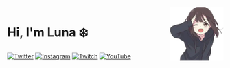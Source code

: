<img src="https://raw.githubusercontent.com/kiracoding/kiracoding/main/.github/images/menhera_salute.webp" alt="Menhera saluting" align="right" width="125" />

# Hi, I'm Luna ❄️

[![Twitter][twitter_badge]][twitter_url]
[![Instagram][instagram_badge]][instagram_url]
[![Twitch][twitch_badge]][twitch_url]
[![YouTube][youtube_badge]][youtube_url]

<!-- Twitter -->
[twitter_badge]: https://img.shields.io/badge/-twitter-black?style=for-the-badge&logo=twitter
[twitter_url]: https://twitter.com/KiraSocial

<!-- Instagram -->
[instagram_badge]: https://img.shields.io/badge/-instagram-black?style=for-the-badge&logo=instagram
[instagram_url]: https://www.instagram.com/kira__herself/

<!-- Twitch -->
[twitch_badge]: https://img.shields.io/badge/-twitch-black?style=for-the-badge&logo=twitch
[twitch_url]: https://www.twitch.tv/akiranohikari

<!-- YouTube -->
[youtube_badge]: https://img.shields.io/badge/-youtube-black?style=for-the-badge&logo=youtube&logoColor=FF0000
[youtube_url]: https://www.youtube.com/channel/UCnCPN9xi7y8arkpymcTXzNw
